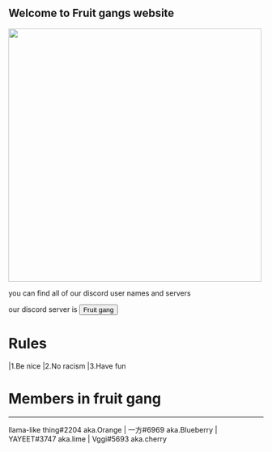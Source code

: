 ## Welcome to Fruit gangs website
<img src="https://media.discordapp.net/attachments/866766426362740767/866782003419414568/Untitled.jpg" height="500"/>

you can find all of our discord user names and servers

our discord server is <a href="https://discord.gg/XUKTCrkA"><button>Fruit gang</button></a>


# Rules
|1.Be nice
|2.No racism 
|3.Have fun






# Members in fruit gang
--------------------------------------------------
llama-like thing#2204 aka.Orange  | 一方#6969 aka.Blueberry |  YAYEET#3747 aka.lime |  Vggi#5693 aka.cherry

